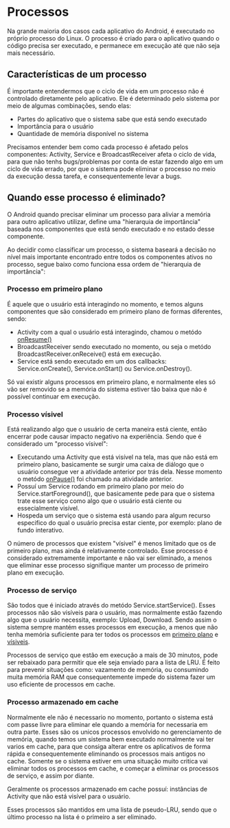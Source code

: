# Processos

Na grande maioria dos casos cada aplicativo do Android, é executado no próprio processo do Linux. O processo é criado para o aplicativo quando o código precisa ser executado, e permanece em execução até que não seja mais necessário.

## Características de um processo

É importante entendermos que o ciclo de vida em um processo não é controlado diretamente pelo aplicativo. Ele é determinado pelo sistema por meio de algumas combinações, sendo elas:

- Partes do aplicativo que o sistema sabe que está sendo executado
- Importância para o usuário
- Quantidade de memória disponível no sistema

Precisamos entender bem como cada processo é afetado pelos componentes: Activity, Service e BroadcastReceiver afeta o ciclo de vida, para que não tenhs bugs/problemas por conta de estar fazendo algo em um ciclo de vida errado, por que o sistema pode eliminar o processo no meio da execução dessa tarefa, e consequentemente levar a bugs.

## Quando esse processo é eliminado?

O Android quando precisar eliminar um processo para aliviar a memória para outro aplicativo utilizar, define uma "hierarquia de importância" baseada nos componentes que está sendo executado e no estado desse componente.

Ao decidir como classificar um processo, o sistema baseará a decisão no nível mais importante encontrado entre todos os componentes ativos no processo, segue baixo como funciona essa ordem de "hierarquia de importância":

### Processo em primeiro plano

É aquele que o usuário está interagindo no momento, e temos alguns componentes que são considerado em primeiro plano de formas diferentes, sendo:

- Activity com a qual o usuário está interagindo, chamou o metódo [onResume()](./activity.md#onresume)
- BroadcastReceiver sendo executado no momento, ou seja o metódo BroadcastReceiver.onReceive() está em execução.
- Service está sendo executado em um dos callbacks: Service.onCreate(), Service.onStart() ou Service.onDestroy().

Só vai existir alguns processos em primeiro plano, e normalmente eles só vão ser removido se a memória do sistema estiver tão baixa que não é possível continuar em execução.

### Processo vísivel

Está realizando algo que o usuário de certa maneira está ciente, então encerrar pode causar impacto negativo na experiência. Sendo que é considerado um "processo vísivel":

- Executando uma Activity que está visível na tela, mas que não está em primeiro plano, basicamente se surgir uma caixa de diálogo que o usuário consegue ver a atividade anterior por trás dela. Nesse momento o metódo [onPause()](./activity.md#onpause) foi chamado na atividade anterior.
- Possuí um Service rodando em primeiro plano por meio do Service.startForeground(), que basicamente pede para que o sistema trate esse serviço como algo que o usuário está ciente ou essecialmente visível.
- Hospeda um serviço que o sistema está usando para algum recurso especifico do qual o usuário precisa estar ciente, por exemplo: plano de fundo interativo.

O número de processos que existem "vísivel" é menos limitado que os de primeiro plano, mas ainda é relativamente controlado. Esse processo é considerado extremamente importante e não vai ser eliminado, a menos que eliminar esse processo signifique manter um processo de primeiro plano em execução.

### Processo de serviço

São todos que é iniciado através do metódo Service.startService(). Esses processos não são visíveis para o usuário, mas normalmente estão fazendo algo que o usuário necessita, exemplo: Upload, Download. Sendo assim o sistema sempre mantém esses processos em execução, a menos que não tenha memória suficiente para ter todos os processos em [primeiro plano](#processo-em-primeiro-plano) e [vísiveis](#processo-vísivel).

Processos de serviço que estão em execução a mais de 30 minutos, pode ser rebaixado para permitir que ele seja enviado para a lista de LRU. É feito para prevenir situações como: vazamento de memória, ou consumindo muita memória RAM que consequentemente impede do sistema fazer um uso eficiente de processos em cache.

### Processo armazenado em cache

Normalmente ele não é necessario no momento, portanto o sistema está com passe livre para eliminar ele quando a memória for necessaria em outra parte. Esses são os unicos processos envolvido no gerenciamento de memória, quando temos um sistema bem executado normalmente vai ter varios em cache, para que consiga alterar entre os aplicativos de forma rápida e consequentemente eliminando os processos mais antigos no cache. Somente se o sistema estiver em uma situação muito critica vai eliminar todos os processos em cache, e começar a eliminar os processos de serviço, e assim por diante.

Geralmente os processos armazenado em cache possuí: instâncias de Activity que não está visível para o usuário.

Esses processos são mantidos em uma lista de pseudo-LRU, sendo que o último processo na lista é o primeiro a ser eliminado.
